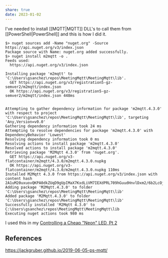 ```yaml
---
share: true
date: 2023-01-02
---
```


I've needed to install [[MQTT|MQTT]] DLL's to call them from [[PowerShell|PowerShell]] and this is how I did it.
```
$> nuget sources add -Name "nuget.org" -Source https://api.nuget.org/v3/index.json
Package source with Name: nuget.org added successfully.
$> nuget install m2mqtt -o .
Feeds used:
  https://api.nuget.org/v3/index.json

Installing package 'm2mqtt' to 'C:\Users\gsanchez\repos\MeetingMqtt\MeetingMqtt\lib'.
  GET https://api.nuget.org/v3/registration5-gz-semver2/m2mqtt/index.json
  OK https://api.nuget.org/v3/registration5-gz-semver2/m2mqtt/index.json 448ms


Attempting to gather dependency information for package 'm2mqtt.4.3.0' with respect to project 'C:\Users\gsanchez\repos\MeetingMqtt\MeetingMqtt\lib', targeting 'Any,Version=v0.0'
Gathering dependency information took 24 ms
Attempting to resolve dependencies for package 'm2mqtt.4.3.0' with DependencyBehavior 'Lowest'
Resolving dependency information took 0 ms
Resolving actions to install package 'm2mqtt.4.3.0'
Resolved actions to install package 'm2mqtt.4.3.0'
Retrieving package 'M2Mqtt 4.3.0' from 'nuget.org'.
  GET https://api.nuget.org/v3-flatcontainer/m2mqtt/4.3.0/m2mqtt.4.3.0.nupkg
  OK https://api.nuget.org/v3-flatcontainer/m2mqtt/4.3.0/m2mqtt.4.3.0.nupkg 110ms
Installed M2Mqtt 4.3.0 from https://api.nuget.org/v3/index.json with content hash 2A1uM20uxuovQKPA0dkZUqD9gUpIMaX7KxdLiVM7IEXdPRL709hGuudHnvlDxm2/6b2LcOjshrYGVG9vdpipag==.
Adding package 'M2Mqtt.4.3.0' to folder 'C:\Users\gsanchez\repos\MeetingMqtt\MeetingMqtt\lib'
Added package 'M2Mqtt.4.3.0' to folder 'C:\Users\gsanchez\repos\MeetingMqtt\MeetingMqtt\lib'
Successfully installed 'M2Mqtt 4.3.0' to C:\Users\gsanchez\repos\MeetingMqtt\MeetingMqtt\lib
Executing nuget actions took 980 ms
```

I used this in my [Controlling a Cheap "Neon" LED, Pt 2](https://gilbertsanchez.com/posts/controlling-a-cheap-neon-led-pt-2/)
## References
https://jackgruber.github.io/2019-06-05-ps-mqtt/